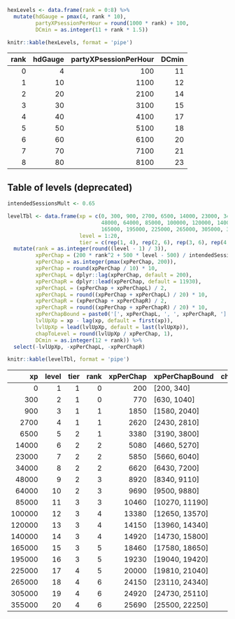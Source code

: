 ``` r
hexLevels <- data.frame(rank = 0:8) %>%
  mutate(hdGauge = pmax(4, rank * 10),
         partyXPsessionPerHour = round(1000 * rank) + 100,
         DCmin = as.integer(11 + rank * 1.5))

knitr::kable(hexLevels, format = 'pipe')
```

| rank | hdGauge | partyXPsessionPerHour | DCmin |
|-----:|--------:|----------------------:|------:|
|    0 |       4 |                   100 |    11 |
|    1 |      10 |                  1100 |    12 |
|    2 |      20 |                  2100 |    14 |
|    3 |      30 |                  3100 |    15 |
|    4 |      40 |                  4100 |    17 |
|    5 |      50 |                  5100 |    18 |
|    6 |      60 |                  6100 |    20 |
|    7 |      70 |                  7100 |    21 |
|    8 |      80 |                  8100 |    23 |

## Table of levels (deprecated)

``` r
intendedSessionsMult <- 0.65

levelTbl <- data.frame(xp = c(0, 300, 900, 2700, 6500, 14000, 23000, 34000,
                              48000, 64000, 85000, 100000, 120000, 140000,
                              165000, 195000, 225000, 265000, 305000, 355000),
                       level = 1:20,
                       tier = c(rep(1, 4), rep(2, 6), rep(3, 6), rep(4, 4))) %>% 
  mutate(rank = as.integer(round((level - 1) / 3)),
         xpPerChap = (200 * rank^2 + 500 * level - 500) / intendedSessionsMult,
         xpPerChap = as.integer(pmax(xpPerChap, 200)),
         xpPerChap = round(xpPerChap / 10) * 10,
         xpPerChapL = dplyr::lag(xpPerChap, default = 200),
         xpPerChapR = dplyr::lead(xpPerChap, default = 11930),
         xpPerChapL = (xpPerChap + xpPerChapL) / 2,
         xpPerChapL = round((xpPerChap + xpPerChapL) / 20) * 10,
         xpPerChapR = (xpPerChap + xpPerChapR) / 2,
         xpPerChapR = round((xpPerChap + xpPerChapR) / 20) * 10,
         xpPerChapBound = paste0('[', xpPerChapL, ', ', xpPerChapR, ']'),
         lvlUpXp = xp - lag(xp, default = first(xp)),
         lvlUpXp = lead(lvlUpXp, default = last(lvlUpXp)),
         chapToLevel = round(lvlUpXp / xpPerChap, 1),
         DCmin = as.integer(12 + rank)) %>%
  select(-lvlUpXp, -xpPerChapL, -xpPerChapR)

knitr::kable(levelTbl, format = 'pipe')
```

|     xp | level | tier | rank | xpPerChap | xpPerChapBound   | chapToLevel | DCmin |
|-------:|------:|-----:|-----:|----------:|:-----------------|------------:|------:|
|      0 |     1 |    1 |    0 |       200 | \[200, 340\]     |         1.5 |    12 |
|    300 |     2 |    1 |    0 |       770 | \[630, 1040\]    |         0.8 |    12 |
|    900 |     3 |    1 |    1 |      1850 | \[1580, 2040\]   |         1.0 |    13 |
|   2700 |     4 |    1 |    1 |      2620 | \[2430, 2810\]   |         1.5 |    13 |
|   6500 |     5 |    2 |    1 |      3380 | \[3190, 3800\]   |         2.2 |    13 |
|  14000 |     6 |    2 |    2 |      5080 | \[4660, 5270\]   |         1.8 |    14 |
|  23000 |     7 |    2 |    2 |      5850 | \[5660, 6040\]   |         1.9 |    14 |
|  34000 |     8 |    2 |    2 |      6620 | \[6430, 7200\]   |         2.1 |    14 |
|  48000 |     9 |    2 |    3 |      8920 | \[8340, 9110\]   |         1.8 |    15 |
|  64000 |    10 |    2 |    3 |      9690 | \[9500, 9880\]   |         2.2 |    15 |
|  85000 |    11 |    3 |    3 |     10460 | \[10270, 11190\] |         1.4 |    15 |
| 100000 |    12 |    3 |    4 |     13380 | \[12650, 13570\] |         1.5 |    16 |
| 120000 |    13 |    3 |    4 |     14150 | \[13960, 14340\] |         1.4 |    16 |
| 140000 |    14 |    3 |    4 |     14920 | \[14730, 15800\] |         1.7 |    16 |
| 165000 |    15 |    3 |    5 |     18460 | \[17580, 18650\] |         1.6 |    17 |
| 195000 |    16 |    3 |    5 |     19230 | \[19040, 19420\] |         1.6 |    17 |
| 225000 |    17 |    4 |    5 |     20000 | \[19810, 21040\] |         2.0 |    17 |
| 265000 |    18 |    4 |    6 |     24150 | \[23110, 24340\] |         1.7 |    18 |
| 305000 |    19 |    4 |    6 |     24920 | \[24730, 25110\] |         2.0 |    18 |
| 355000 |    20 |    4 |    6 |     25690 | \[25500, 22250\] |         1.9 |    18 |

